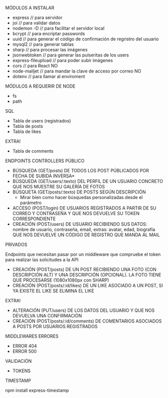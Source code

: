 MÓDULOS A INSTALAR

- express // para servidor
- joi // para validar datos
- nodemon -D // para facilitar el servidor local
- bcrypt // para encriptar passwords
- uuid // para generar el código de confirmación de regristro del usuario
- mysql2 // para generar tablas
- sharp // para procesar las imágenes
- jsonwebtoken // para generar las pulseritas de los users
- express-fileupload // para poder subir imágenes
- cors // para React NO
- node-mailjet // para mandar la clave de acceso por correo NO
- dotenv // para llamar al enviroment

MÓDULOS A REQUERIR DE NODE

- fs
- path

SQL

- Tabla de users (registrados)
- Tabla de posts
- Tabla de likes

EXTRA!

- Tabla de comments

ENDPOINTS CONTROLLERS
PÚBLICO

- BÚSQUEDA (GET/posts) DE TODOS LOS POST PÚBLICADOS POR FECHA DE SUBIDA INVERSA\*
- BÚSQUEDA (GET/users/:texto) DEL PERFIL DE UN USUARIO CONCRETO QUE NOS MUESTRE SU GALERÍA DE FOTOS
- BÚSQUETA (GET/posts/:texto) DE POSTS SEGÚN DESCRIPCIÓN
  - Mirar bien como hacer búsquedas personalizadas desde el parámetro
- ACCESO (POST/login) DE USUARIOS REGISTRADOS A PARTIR DE SU CORREO Y CONTRASEÑA Y QUE NOS DEVUELVE SU TOKEN CORRESPONDIENTE
- CREACIÓN (POST/users) DE USUARIO RECIBIENDO SUS DATOS: nombre de usuario, contraseña, email, extras: avatar, edad, biografía QUE NOS DEVUELVE UN CÓDIGO DE REGISTRO QUE MANDA AL MAIL

PRIVADOS

Endpoints que necesitan pasar por un middleware que compruebe el token para realizar las solicitudes a la API

- CREACIÓN (POST/posts) DE UN POST RECIBIENDO UNA FOTO (CON DESCRIPCIÓN ALT) Y UNA DESCRIPCIÓN (OPCIONAL). LA FOTO TIENE QUE PROCESARSE (1080x1080px con SHARP)
- CREACIÓN (POST/posts/:id/likes) DE UN LIKE ASOCIADO A UN POST, SI YA EXISTE EL LIKE SE ELIMINA EL LIKE

EXTRA!

- ALTERACIÓN (PUT/users) DE LOS DATOS DEL USUARIO Y QUE NOS DEVUELVA UNA CONFIRMACIÓN
- CREACIÓN (POST/posts/:id/comments) DE COMENTARIOS ASOCIADOS A POSTS POR USUARIOS REGISTRADOS

MIDDLEWARES
ERRORES

- ERROR 404
- ERROR 500

VALIDACIÓN

- TOKENS

TIMESTAMP

npm install express-timestamp
